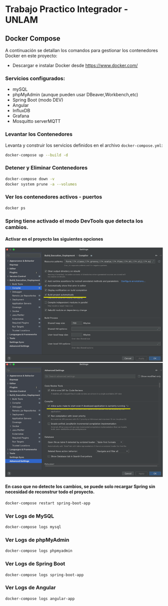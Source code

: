 # Trabajo Practico Integrador - UNLAM

## Docker Compose
A continuación se detallan los comandos para gestionar los contenedores Docker en este proyecto:
* Descargar e instalar Docker desde https://www.docker.com/
### Servicios configurados:
* mySQL
* phpMyAdmin (aunque pueden usar DBeaver,Workbench,etc)
* Spring Boot (modo DEV)
* Angular
* InfluxDB
* Grafana
* Mosquitto serverMQTT

### Levantar los Contenedores
Levanta y construir los servicios definidos en el archivo `docker-compose.yml`:

```bash
docker-compose up --build -d
```
### Detener y Eliminar Contenedores
```bash
docker-compose down -v
docker system prune -a --volumes 
```
### Ver los contenedores activos - puertos
```bash
docker ps
```
### Spring tiene activado el modo DevTools que detecta los cambios.
####  Activar en el proyecto las siguientes opciones
![Activar Opcion](img/setting001.png)
![Activar Opcion](img/setting002.png)
#### En caso que no detecte los cambios, se puede solo recargar Spring sin necesidad de reconstrur todo el proyecto.
```bash
docker-compose restart spring-boot-app 
```
### Ver Logs de MySQL
```bash
docker-compose logs mysql
```
### Ver Logs de phpMyAdmin
```bash
docker-compose logs phpmyadmin
```
### Ver Logs de Spring Boot
```bash
docker-compose logs spring-boot-app
```
### Ver Logs de Angular
```bash
docker-compose logs angular-app
```